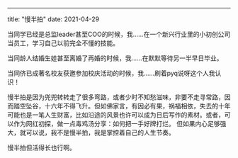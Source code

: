 ---
title: "慢半拍"
date: 2021-04-29

当同学已经是总监leader甚至COO的时候，我……在一个新兴行业里的小初创公司当员工，学习自己以前完全不懂的技能。

当同龄人结婚生娃甚至离婚了再婚的时候，我……在默默等待另一半早日毕业。

当同侪已成著名校友获邀参加校庆活动的时候，我……刷着pyq说呀这个人我认识！

慢半拍是因为兜兜转转走了很多弯路，或者少时不知愁滋味，非要不走寻常路，因而踏空坠谷，十六年不得飞升。但如佛家言，有因必有果，祸福相依，失去的十年可能也是一笔人生财富，比如沿途的风景也许可以成为日后写作的素材。或者，可以作为网红初探，做一点毒鸡汤分享：如何把一手好牌打烂。
但如果内心足够强大，就可以说，我不是慢半拍，我是掌控着自己的人生节奏。

慢半拍但活得长也行啊。

